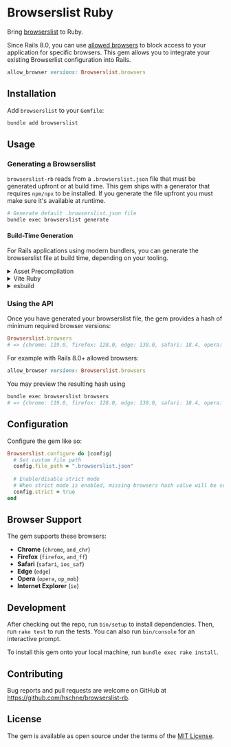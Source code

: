 # Browserslist Ruby

Bring [browserslist](https://github.com/browserslist/browserslist) to Ruby. 

Since Rails 8.0, you can use [allowed browsers](https://github.com/rails/rails/pull/50505) to block access to your application for specific browsers. This gem allows you to integrate your existing Browserlist configuration into Rails. 

```ruby
allow_browser versions: Browserslist.browsers
```

## Installation

Add `browserslist` to your `Gemfile`:

```bash
bundle add browserslist
```

## Usage

### Generating a Browserslist

`browserslist-rb` reads from a `.browserslist.json` file that must be generated upfront or at build time. This gem ships with a generator that requires `npm/npx` to be installed. If you generate the file upfront you must make sure it's available at runtime.

```bash
# Generate default .browserslist.json file
bundle exec browserslist generate
```

#### Build-Time Generation

For Rails applications using modern bundlers, you can generate the browserslist file at build time, depending on your tooling.

<details>
<summary>Asset Precompilation</summary>

You may use the built-in rake task to hook into your asset precompilation process. First require the Rake tasks, then enhance your asset precompilation. Add this to your `lib/tasks/assets.rake`:

```ruby
require 'browserslist/rake'

Rake::Task['assets:precompile'].enhance(['browserslist:update'])
```
</details>

<details>
<summary>Vite Ruby</summary>

Add to `vite.config.ts` using a plugin:

```typescript
import { defineConfig } from 'vite'
import { execSync } from 'child_process'

export default defineConfig({
  plugins: [
    {
      name: 'browserslist-generator',
      configResolved() {
        execSync('npx browserslist --json > .browserslist.json')
      }
    }
  ]
})
```
</details>

<details>
<summary>esbuild</summary>

Use a build plugin in your esbuild configuration:

```javascript
require('esbuild').build({
  plugins: [{
    name: 'browserslist-generator',
    setup(build) {
      build.onStart(() => {
        const browserslist = require('browserslist')
        const fs = require('fs')
        fs.writeFileSync('./.browserslist.json', JSON.stringify(browserslist()))
      })
    }
  }]
})
```
</details>


### Using the API

Once you have generated your browserslist file, the gem provides a hash of minimum required browser versions:

```ruby
Browserslist.browsers
# => {chrome: 119.0, firefox: 128.0, edge: 138.0, safari: 18.4, opera: 80.0, ie: false}
```
For example with Rails 8.0+ allowed browsers:

```ruby
allow_browser versions: Browserslist.browsers
```

You may preview the resulting hash using 

```bash
bundle exec browserslist browsers
# => {chrome: 119.0, firefox: 128.0, edge: 138.0, safari: 18.4, opera: 80.0, ie: false}
```


## Configuration

Configure the gem like so:

```ruby
Browserslist.configure do |config|
  # Set custom file path 
  config.file_path = ".browserslist.json"
  
  # Enable/disable strict mode 
  # When strict mode is enabled, missing browsers hash value will be set to false, which in conjunction with `allow_browser` means they will be forbidden from accessing your application.
  config.strict = true
end
```

## Browser Support

The gem supports these browsers:
- **Chrome** (`chrome`, `and_chr`)
- **Firefox** (`firefox`, `and_ff`) 
- **Safari** (`safari`, `ios_saf`)
- **Edge** (`edge`)
- **Opera** (`opera`, `op_mob`)
- **Internet Explorer** (`ie`)

## Development

After checking out the repo, run `bin/setup` to install dependencies. Then, run `rake test` to run the tests. You can also run `bin/console` for an interactive prompt.

To install this gem onto your local machine, run `bundle exec rake install`.

## Contributing

Bug reports and pull requests are welcome on GitHub at https://github.com/hschne/browserslist-rb.

## License

The gem is available as open source under the terms of the [MIT License](https://opensource.org/licenses/MIT).
